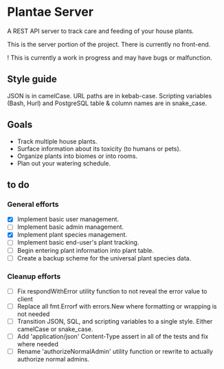 # Plantae Server

A REST API server to track care and feeding of your house plants.

This is the server portion of the project. There is currently no front-end.

! This is currently a work in progress and may have bugs or malfunction.

## Style guide

JSON is in camelCase.
URL paths are in kebab-case.
Scripting variables (Bash, Hurl) and PostgreSQL table & column names are in snake_case.

## Goals

- Track multiple house plants.
- Surface information about its toxicity (to humans or pets).
- Organize plants into biomes or into rooms.
- Plan out your watering schedule.

## to do

### General efforts

- [x] Implement basic user management.
- [ ] Implement basic admin management.
- [x] Implement plant species management.
- [ ] Implement basic end-user's plant tracking.
- [ ] Begin entering plant information into plant table.
- [ ] Create a backup scheme for the universal plant species data.

### Cleanup efforts

- [ ] Fix respondWithError utility function to not reveal the error value to client
- [ ] Replace all fmt.Errorf with errors.New where formatting or wrapping is not needed
- [ ] Transition JSON, SQL, and scripting variables to a single style. Either camelCase or snake_case.
- [ ] Add 'application/json' Content-Type assert in all of the tests and fix where needed
- [ ] Rename 'authorizeNormalAdmin' utility function or rewrite to actually authorize normal admins.
